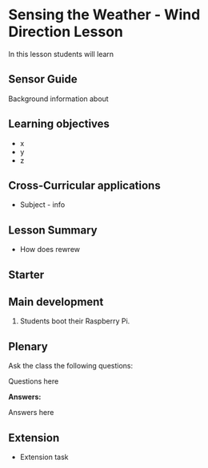 #  Sensing the Weather - Wind Direction Lesson

In this lesson students will learn 

## Sensor Guide

Background information about

## Learning objectives

- x
- y
- z

## Cross-Curricular applications

- Subject - info

## Lesson Summary

- How does rewrew 

## Starter



## Main development

1. Students boot their Raspberry Pi. 


## Plenary

Ask the class the following questions:

Questions here

**Answers:**

Answers here


## Extension

- Extension task
